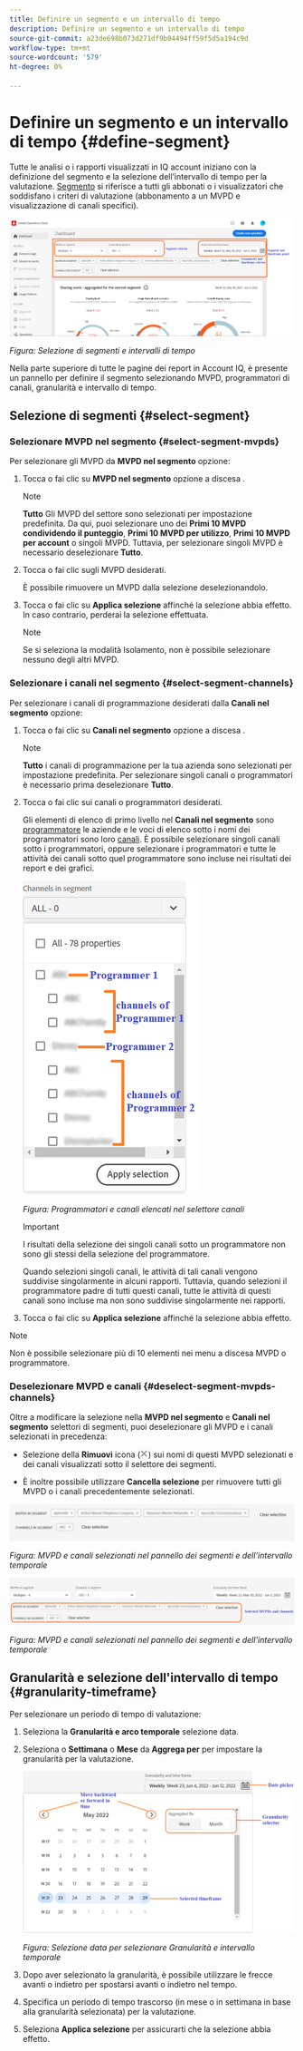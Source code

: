 ```yaml
---
title: Definire un segmento e un intervallo di tempo
description: Definire un segmento e un intervallo di tempo
source-git-commit: a23de698b073d271df9b04494ff59f5d5a194c9d
workflow-type: tm+mt
source-wordcount: '579'
ht-degree: 0%

---
```


# Definire un segmento e un intervallo di tempo {#define-segment}

Tutte le analisi o i rapporti visualizzati in IQ account iniziano con la definizione del segmento e la selezione dell’intervallo di tempo per la valutazione. [Segmento](/help/AccountIQ/product-concepts.md#segmet-def) si riferisce a tutti gli abbonati o i visualizzatori che soddisfano i criteri di valutazione (abbonamento a un MVPD e visualizzazione di canali specifici).

![](assets/segment-panel.png)

*Figura: Selezione di segmenti e intervalli di tempo*

Nella parte superiore di tutte le pagine dei report in Account IQ, è presente un pannello per definire il segmento selezionando MVPD, programmatori di canali, granularità e intervallo di tempo.

## Selezione di segmenti {#select-segment}

### Selezionare MVPD nel segmento {#select-segment-mvpds}

Per selezionare gli MVPD da **MVPD nel segmento** opzione:

1. Tocca o fai clic su **MVPD nel segmento** opzione a discesa .

   >[!NOTE]
   >
   >**Tutto** Gli MVPD del settore sono selezionati per impostazione predefinita. Da qui, puoi selezionare uno dei **Primi 10 MVPD condividendo il punteggio**, **Primi 10 MVPD per utilizzo**, **Primi 10 MVPD per account** o singoli MVPD. Tuttavia, per selezionare singoli MVPD è necessario deselezionare **Tutto**.

1. Tocca o fai clic sugli MVPD desiderati.

   È possibile rimuovere un MVPD dalla selezione deselezionandolo.

1. Tocca o fai clic su **Applica selezione** affinché la selezione abbia effetto. In caso contrario, perderai la selezione effettuata.

   >[!NOTE]
   >
   >Se si seleziona la modalità Isolamento, non è possibile selezionare nessuno degli altri MVPD.

### Selezionare i canali nel segmento {#select-segment-channels}

Per selezionare i canali di programmazione desiderati dalla **Canali nel segmento** opzione:

1. Tocca o fai clic su **Canali nel segmento** opzione a discesa .

   >[!NOTE]
   >
   >**Tutto** i canali di programmazione per la tua azienda sono selezionati per impostazione predefinita. Per selezionare singoli canali o programmatori è necessario prima deselezionare **Tutto**.

1. Tocca o fai clic sui canali o programmatori desiderati.

   Gli elementi di elenco di primo livello nel **Canali nel segmento** sono [programmatore](/help/AccountIQ/product-concepts.md#programmer-def) le aziende e le voci di elenco sotto i nomi dei programmatori sono loro [canali](/help/AccountIQ/product-concepts.md#channel-def). È possibile selezionare singoli canali sotto i programmatori, oppure selezionare i programmatori e tutte le attività dei canali sotto quel programmatore sono incluse nei risultati dei report e dei grafici.

   ![](assets/programmer-channels.png)

   *Figura: Programmatori e canali elencati nel selettore canali*

   >[!IMPORTANT]
   >
   >I risultati della selezione dei singoli canali sotto un programmatore non sono gli stessi della selezione del programmatore.
   >
   >
   >Quando selezioni singoli canali, le attività di tali canali vengono suddivise singolarmente in alcuni rapporti. Tuttavia, quando selezioni il programmatore padre di tutti questi canali, tutte le attività di questi canali sono incluse ma non sono suddivise singolarmente nei rapporti.

1. Tocca o fai clic su **Applica selezione** affinché la selezione abbia effetto.

>[!NOTE]
>
>Non è possibile selezionare più di 10 elementi nei menu a discesa MVPD o programmatore.

### Deselezionare MVPD e canali {#deselect-segment-mvpds-channels}

Oltre a modificare la selezione nella **MVPD nel segmento** e **Canali nel segmento** selettori di segmenti, puoi deselezionare gli MVPD e i canali selezionati in precedenza:

* Selezione della **Rimuovi** icona (![icona di rimozione](assets/remove-icon.png)) sui nomi di questi MVPD selezionati e dei canali visualizzati sotto il selettore dei segmenti.

* È inoltre possibile utilizzare **Cancella selezione** per rimuovere tutti gli MVPD o i canali precedentemente selezionati.

![](assets/segment-panel-selection1.png)

*Figura: MVPD e canali selezionati nel pannello dei segmenti e dell’intervallo temporale*

![](assets/segment-panel-selection.png)

*Figura: MVPD e canali selezionati nel pannello dei segmenti e dell’intervallo temporale*

## Granularità e selezione dell&#39;intervallo di tempo {#granularity-timeframe}

Per selezionare un periodo di tempo di valutazione:

1. Seleziona la **Granularità e arco temporale** selezione data.

1. Seleziona o **Settimana** o **Mese** da **Aggrega per** per impostare la granularità per la valutazione.

   ![](assets/granularity-timeframe-weekwise.png)

   *Figura: Selezione data per selezionare Granularità e intervallo temporale*

1. Dopo aver selezionato la granularità, è possibile utilizzare le frecce avanti o indietro per spostarsi avanti o indietro nel tempo.

1. Specifica un periodo di tempo trascorso (in mese o in settimana in base alla granularità selezionata) per la valutazione.

1. Seleziona **Applica selezione** per assicurarti che la selezione abbia effetto.
